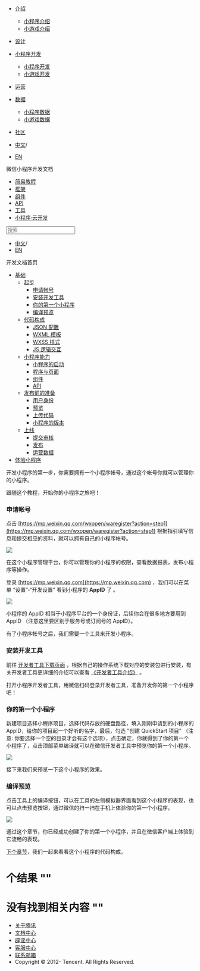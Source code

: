 <div class="book with-summary">

<div class="head">

<div class="head_box">

# [](javascript:; "_('微信公众平台 小程序')")

<div class="header_ctrls">

*   [介绍](javascript:;)
    *   [小程序介绍](https://developers.weixin.qq.com/miniprogram/introduction/index.html?t=18091415)
    *   [小游戏介绍](https://developers.weixin.qq.com/minigame/introduction/index.html?t=18091415)
*   [设计](https://developers.weixin.qq.com/miniprogram/design/index.html?t=18091415)
*   [小程序开发](javascript:;)
    *   [小程序开发](https://developers.weixin.qq.com/miniprogram/dev/index.html?t=18091415)
    *   [小游戏开发](https://developers.weixin.qq.com/minigame/dev/index.html?t=18091415)
*   [运营](https://developers.weixin.qq.com/miniprogram/product/index.html?t=18091415)
*   [数据](javascript:;)
    *   [小程序数据](https://developers.weixin.qq.com/miniprogram/analysis/index.html?t=18091415)
    *   [小游戏数据](https://developers.weixin.qq.com/minigame/analysis/index.html?t=18091415)
*   [社区](https://developers.weixin.qq.com/)

*   [中文](https://developers.weixin.qq.com/miniprogram/dev/index.html?t=18091415)<span class="split-line">/</span>
*   [EN](https://developers.weixin.qq.com/miniprogram/en/dev/index.html?t=18091415)

</div>

</div>

</div>

<div class="sub_nav_box">

<div class="sub_nav_inner">

<div class="book-summary-opr" id="js-book-summary-opr"><a class="book-summary-btn"></a></div>

<div class="top_sub_nav">

<div class="top_title_wap"><span class="icon_title icon_dev"></span>

微信小程序开发文档

</div>

*   [简易教程](.)
*   [框架](./framework/MINA.html)
*   [组件](./component/)
*   [API](./api/network/download/wx.downloadFile.html)
*   [工具](./devtools/devtools.html)
*   [小程序·云开发](./wxcloud/basis/getting-started.html)

</div>

<div id="book-search-input" role="search">

<form><label for="search-input" class="search-icon" id="js-search-icon"></label><input type="text" id="search-input" name="search-input" placeholder="搜索"> </form>

</div>

*   [中文](https://developers.weixin.qq.com/miniprogram/dev/index.html?t=18091415)<span class="split-line">/</span>
*   [EN](https://developers.weixin.qq.com/miniprogram/en/dev/index.html?t=18091415)

</div>

</div>

<div class="book-summary">

<div class="book-summary-home" id="js-summary-home"><a><span class="icon_home_s icon_dev"></span><span class="s_title_2">开发文档首页</span></a></div>

<nav role="navigation">

*   [基础](.)
    *   [起步](.)
        *   [申请帐号](.#申请帐号)
        *   [安装开发工具](.#安装开发工具)
        *   [你的第一个小程序](.#你的第一个小程序)
        *   [编译预览](.#编译预览)
    *   [代码构成](./quickstart/basic/file.html)
        *   [JSON 配置](./quickstart/basic/file.html#json-配置)
        *   [WXML 模板](./quickstart/basic/file.html#wxml-模板)
        *   [WXSS 样式](./quickstart/basic/file.html#wxss-样式)
        *   [JS 逻辑交互](./quickstart/basic/file.html#js-交互逻辑)
    *   [小程序能力](./quickstart/basic/framework.html)
        *   [小程序的启动](./quickstart/basic/framework.html#小程序的启动)
        *   [程序与页面](./quickstart/basic/framework.html#程序与页面)
        *   [组件](./quickstart/basic/framework.html#组件)
        *   [API](./quickstart/basic/framework.html#api)
    *   [发布前的准备](./quickstart/basic/role.html)
        *   [用户身份](./quickstart/basic/role.html#用户身份)
        *   [预览](./quickstart/basic/role.html#预览)
        *   [上传代码](./quickstart/basic/role.html#上传代码)
        *   [小程序的版本](./quickstart/basic/role.html#小程序的版本)
    *   [上线](./quickstart/basic/release.html)
        *   [提交审核](./quickstart/basic/release.html#提交审核)
        *   [发布](./quickstart/basic/release.html#发布)
        *   [运营数据](./quickstart/basic/release.html#运营数据)
*   [体验小程序](./demo.html)

</nav>

</div>

<div class="book-body">

<div class="body-inner">

<div class="page-wrapper" tabindex="-1" role="main">

<div class="page-inner">

<div id="book-search-results">

<div class="search-noresults">

<section class="normal markdown-section">

开发小程序的第一步，你需要拥有一个小程序帐号，通过这个帐号你就可以管理你的小程序。

跟随这个教程，开始你的小程序之旅吧！

### 申请帐号

点击 [https://mp.weixin.qq.com/wxopen/waregister?action=step1](https://mp.weixin.qq.com/wxopen/waregister?action=step1) 根据指引填写信息和提交相应的资料，就可以拥有自己的小程序帐号。

![](https://developers.weixin.qq.com/miniprogram/dev/image/quickstart/basic/register.png?t=18091415)

在这个小程序管理平台，你可以管理你的小程序的权限，查看数据报表，发布小程序等操作。

登录 [https://mp.weixin.qq.com](https://mp.weixin.qq.com) ，我们可以在菜单 “设置”-“开发设置” 看到小程序的 **AppID** 了 。

![](https://developers.weixin.qq.com/miniprogram/dev/image/quickstart/basic/setting.png?t=18091415)

小程序的 AppID 相当于小程序平台的一个身份证，后续你会在很多地方要用到 AppID （注意这里要区别于服务号或订阅号的 AppID）。

有了小程序帐号之后，我们需要一个工具来开发小程序。

### 安装开发工具

前往 [开发者工具下载页面](https://developers.weixin.qq.com/miniprogram/dev/devtools/download.html?t=18091415) ，根据自己的操作系统下载对应的安装包进行安装，有关开发者工具更详细的介绍可以查看 [《开发者工具介绍》](https://developers.weixin.qq.com/miniprogram/dev/devtools/devtools.html?t=18091415) 。

打开小程序开发者工具，用微信扫码登录开发者工具，准备开发你的第一个小程序吧！

### 你的第一个小程序

新建项目选择小程序项目，选择代码存放的硬盘路径，填入刚刚申请到的小程序的 AppID，给你的项目起一个好听的名字，最后，勾选 "创建 QuickStart 项目" （注意: 你要选择一个空的目录才会有这个选项），点击确定，你就得到了你的第一个小程序了，点击顶部菜单编译就可以在微信开发者工具中预览你的第一个小程序。

![](https://developers.weixin.qq.com/miniprogram/dev/image/quickstart/basic/first-program.png?t=18091415)

接下来我们来预览一下这个小程序的效果。

### 编译预览

点击工具上的编译按钮，可以在工具的左侧模拟器界面看到这个小程序的表现，也可以点击预览按钮，通过微信的扫一扫在手机上体验你的第一个小程序。

![](https://developers.weixin.qq.com/miniprogram/dev/image/quickstart/basic/preview.jpg?t=18091415)

通过这个章节，你已经成功创建了你的第一个小程序，并且在微信客户端上体验到它流畅的表现。

[下个章节](quickstart/basic/file.html)，我们一起来看看这个小程序的代码构成。

</section>

</div>

<div class="search-results">

<div class="has-results">

# <span class="search-results-count"></span>个结果 "<span class="search-query"></span>"

</div>

<div class="no-results">

# 没有找到相关内容 "<span class="search-query"></span>"

</div>

</div>

</div>

</div>

</div>

<div class="foot" id="footer">

*   [关于腾讯](https://www.tencent.com/)
*   [文档中心](https://developers.weixin.qq.com/miniprogram/introduction/index.html)
*   [辟谣中心](https://mp.weixin.qq.com/cgi-bin/opshowpage?action=dispelinfo)
*   [客服中心](https://kf.qq.com/product/wx_xcx.html)
*   [联系邮箱](mailto:weixinmp@qq.com)
*   Copyright © 2012-<span id="s_copyright_year"></span> Tencent. All Rights Reserved.

</div>

</div>

[](./framework/MINA.html)</div>

</div>